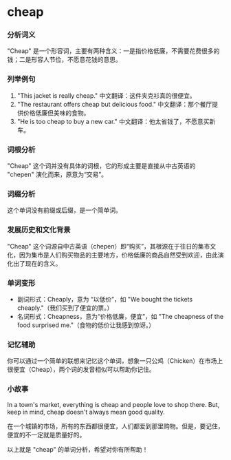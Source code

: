 # cheap

### 分析词义

  

"Cheap" 是一个形容词，主要有两种含义：一是指价格低廉，不需要花费很多的钱；二是形容人节俭，不愿意花钱的意思。

  

### 列举例句

  

1.  "This jacket is really cheap." 中文翻译：这件夹克衫真的很便宜。
2.  "The restaurant offers cheap but delicious food." 中文翻译：那个餐厅提供价格低廉但美味的食物。
3.  "He is too cheap to buy a new car." 中文翻译：他太省钱了，不愿意买新车。

  

### 词根分析

  

"Cheap" 这个词并没有具体的词根，它的形成主要是直接从中古英语的 "chepen" 演化而来，原意为“交易”。

  

### 词缀分析

  

这个单词没有前缀或后缀，是一个简单词。

  

### 发展历史和文化背景

  

"Cheap" 这个词源自中古英语（chepen）即“购买”，其根源在于往日的集市文化，因为集市是人们购买物品的主要地方，价格低廉的商品自然受到欢迎，由此演化出了现在的含义。

  

### 单词变形

  

*   副词形式：Cheaply，意为 “以低价”，如 "We bought the tickets cheaply."（我们买到了便宜的票。）
*   名词形式：Cheapness，意为“价格低廉，便宜”，如 "The cheapness of the food surprised me."（食物的低价让我感到惊讶。）

  

### 记忆辅助

  

你可以通过一个简单的联想来记忆这个单词，想象一只公鸡（Chicken）在市场上很便宜（Cheap），两个词的发音相似可以帮助你记住。

  

### 小故事

  

In a town's market, everything is cheap and people love to shop there. But, keep in mind, cheap doesn't always mean good quality.

  

在一个城镇的市场，所有的东西都很便宜，人们都爱到那里购物。但是，要记住，便宜的不一定就是质量好的。

  

以上就是 "cheap" 的单词分析，希望对你有所帮助！
